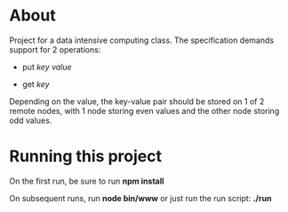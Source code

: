 # About

Project for a data intensive computing class. The specification demands support 
for 2 operations:

- put *key* *value*

- get *key*

Depending on the value, the key-value pair should be stored on 1 of 2 remote nodes, 
with 1 node storing even values and the other node storing odd values.

# Running this project

On the first run, be sure to run **npm install**

On subsequent runs, run **node bin/www** or just run the run script: **./run**